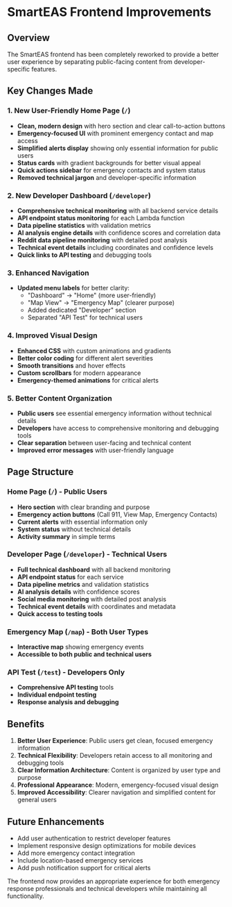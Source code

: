 # SmartEAS Frontend Improvements

## Overview
The SmartEAS frontend has been completely reworked to provide a better user experience by separating public-facing content from developer-specific features.

## Key Changes Made

### 1. **New User-Friendly Home Page** (`/`)
- **Clean, modern design** with hero section and clear call-to-action buttons
- **Emergency-focused UI** with prominent emergency contact and map access
- **Simplified alerts display** showing only essential information for public users
- **Status cards** with gradient backgrounds for better visual appeal
- **Quick actions sidebar** for emergency contacts and system status
- **Removed technical jargon** and developer-specific information

### 2. **New Developer Dashboard** (`/developer`)
- **Comprehensive technical monitoring** with all backend service details
- **API endpoint status monitoring** for each Lambda function
- **Data pipeline statistics** with validation metrics
- **AI analysis engine details** with confidence scores and correlation data
- **Reddit data pipeline monitoring** with detailed post analysis
- **Technical event details** including coordinates and confidence levels
- **Quick links to API testing** and debugging tools

### 3. **Enhanced Navigation**
- **Updated menu labels** for better clarity:
  - "Dashboard" → "Home" (more user-friendly)
  - "Map View" → "Emergency Map" (clearer purpose)
  - Added dedicated "Developer" section
  - Separated "API Test" for technical users

### 4. **Improved Visual Design**
- **Enhanced CSS** with custom animations and gradients
- **Better color coding** for different alert severities
- **Smooth transitions** and hover effects
- **Custom scrollbars** for modern appearance
- **Emergency-themed animations** for critical alerts

### 5. **Better Content Organization**
- **Public users** see essential emergency information without technical details
- **Developers** have access to comprehensive monitoring and debugging tools
- **Clear separation** between user-facing and technical content
- **Improved error messages** with user-friendly language

## Page Structure

### Home Page (`/`) - Public Users
- **Hero section** with clear branding and purpose
- **Emergency action buttons** (Call 911, View Map, Emergency Contacts)
- **Current alerts** with essential information only
- **System status** without technical details
- **Activity summary** in simple terms

### Developer Page (`/developer`) - Technical Users
- **Full technical dashboard** with all backend monitoring
- **API endpoint status** for each service
- **Data pipeline metrics** and validation statistics
- **AI analysis details** with confidence scores
- **Social media monitoring** with detailed post analysis
- **Technical event details** with coordinates and metadata
- **Quick access to testing tools**

### Emergency Map (`/map`) - Both User Types
- **Interactive map** showing emergency events
- **Accessible to both public and technical users**

### API Test (`/test`) - Developers Only
- **Comprehensive API testing** tools
- **Individual endpoint testing**
- **Response analysis and debugging**

## Benefits

1. **Better User Experience**: Public users get clean, focused emergency information
2. **Technical Flexibility**: Developers retain access to all monitoring and debugging tools
3. **Clear Information Architecture**: Content is organized by user type and purpose
4. **Professional Appearance**: Modern, emergency-focused visual design
5. **Improved Accessibility**: Clearer navigation and simplified content for general users

## Future Enhancements

- Add user authentication to restrict developer features
- Implement responsive design optimizations for mobile devices
- Add more emergency contact integration
- Include location-based emergency services
- Add push notification support for critical alerts

The frontend now provides an appropriate experience for both emergency response professionals and technical developers while maintaining all functionality.
